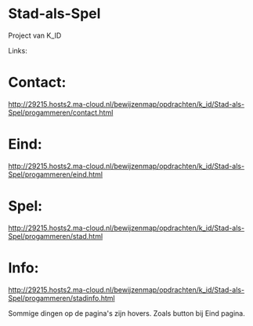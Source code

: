 # Stad-als-Spel

Project van K_ID


Links: 

# Contact:
 http://29215.hosts2.ma-cloud.nl/bewijzenmap/opdrachten/k_id/Stad-als-Spel/progammeren/contact.html
# Eind:
http://29215.hosts2.ma-cloud.nl/bewijzenmap/opdrachten/k_id/Stad-als-Spel/progammeren/eind.html
# Spel: 
http://29215.hosts2.ma-cloud.nl/bewijzenmap/opdrachten/k_id/Stad-als-Spel/progammeren/stad.html
# Info: 
http://29215.hosts2.ma-cloud.nl/bewijzenmap/opdrachten/k_id/Stad-als-Spel/progammeren/stadinfo.html

Sommige dingen op de pagina's zijn hovers. 
Zoals button bij Eind pagina.
